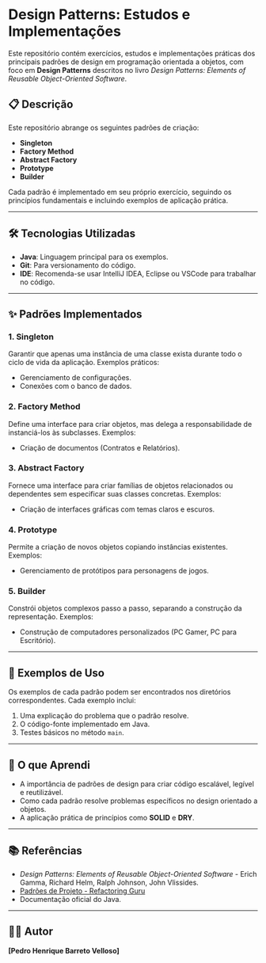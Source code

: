 # Design Patterns: Estudos e Implementações

Este repositório contém exercícios, estudos e implementações práticas dos principais padrões de design em programação orientada a objetos, com foco em **Design Patterns** descritos no livro *Design Patterns: Elements of Reusable Object-Oriented Software*.

## 📋 Descrição

Este repositório abrange os seguintes padrões de criação:
- **Singleton**
- **Factory Method**
- **Abstract Factory**
- **Prototype**
- **Builder**

Cada padrão é implementado em seu próprio exercício, seguindo os princípios fundamentais e incluindo exemplos de aplicação prática.

---

## 🛠️ Tecnologias Utilizadas

- **Java**: Linguagem principal para os exemplos.
- **Git**: Para versionamento do código.
- **IDE**: Recomenda-se usar IntelliJ IDEA, Eclipse ou VSCode para trabalhar no código.

---

## ✨ Padrões Implementados

### 1. **Singleton**
Garantir que apenas uma instância de uma classe exista durante todo o ciclo de vida da aplicação. Exemplos práticos:
- Gerenciamento de configurações.
- Conexões com o banco de dados.

### 2. **Factory Method**
Define uma interface para criar objetos, mas delega a responsabilidade de instanciá-los às subclasses. Exemplos:
- Criação de documentos (Contratos e Relatórios).

### 3. **Abstract Factory**
Fornece uma interface para criar famílias de objetos relacionados ou dependentes sem especificar suas classes concretas. Exemplos:
- Criação de interfaces gráficas com temas claros e escuros.

### 4. **Prototype**
Permite a criação de novos objetos copiando instâncias existentes. Exemplos:
- Gerenciamento de protótipos para personagens de jogos.

### 5. **Builder**
Constrói objetos complexos passo a passo, separando a construção da representação. Exemplos:
- Construção de computadores personalizados (PC Gamer, PC para Escritório).

---

## 📝 Exemplos de Uso

Os exemplos de cada padrão podem ser encontrados nos diretórios correspondentes. Cada exemplo inclui:
1. Uma explicação do problema que o padrão resolve.
2. O código-fonte implementado em Java.
3. Testes básicos no método `main`.

---

## 🤔 O que Aprendi

- A importância de padrões de design para criar código escalável, legível e reutilizável.
- Como cada padrão resolve problemas específicos no design orientado a objetos.
- A aplicação prática de princípios como **SOLID** e **DRY**.

---

## 📚 Referências

- *Design Patterns: Elements of Reusable Object-Oriented Software* - Erich Gamma, Richard Helm, Ralph Johnson, John Vlissides.
- [Padrões de Projeto - Refactoring Guru](https://refactoring.guru/design-patterns)
- Documentação oficial do Java.

---

## 🧑‍💻 Autor

**[Pedro Henrique Barreto Velloso]**

